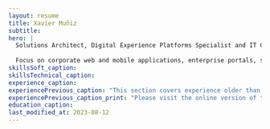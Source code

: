 ```yaml
---
layout: resume
title: Xavier Muñiz
subtitle: 
hero: |
  Solutions Architect, Digital Experience Platforms Specialist and IT Consultant.
  
  Focus on corporate web and mobile applications, enterprise portals, systems integrations, identity providers and mission-critical cloud deployments for global organizations.  
skillsSoft_caption:
skillsTechnical_caption:
experience_caption:
experiencePrevious_caption: "This section covers experience older than 10 years."
experiencePrevious_caption_print: "Please visit the online version of this document to see experience older than 10 years:"
education_caption:
last_modified_at: 2023-08-12
---
```

